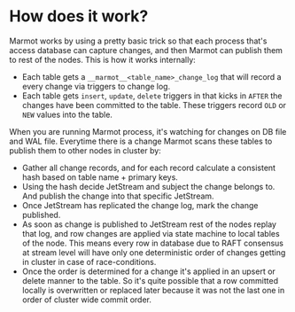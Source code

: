 # How does it work?

Marmot works by using a pretty basic trick so that each process that's access database can capture changes,
and then Marmot can publish them to rest of the nodes. This is how it works internally:

- Each table gets a `__marmot__<table_name>_change_log` that will record a every change via triggers to
  change log.
- Each table gets `insert`, `update`, `delete` triggers in that kicks in `AFTER` the changes have been
  committed to the table. These triggers record `OLD` or `NEW` values into the table.

When you are running Marmot process, it's watching for changes on DB file and WAL file. Everytime there is a change
Marmot scans these tables to publish them to other nodes in cluster by:

- Gather all change records, and for each record calculate a consistent hash based on table name + primary keys.
- Using the hash decide JetStream and subject the change belongs to. And publish the change into that specific JetStream.
- Once JetStream has replicated the change log, mark the change published.
- As soon as change is published to JetStream rest of the nodes replay that log, and row changes are applied via state machine
  to local tables of the node. This means every row in database due to RAFT consensus at stream level will have only one 
  deterministic order of changes getting in cluster in case of race-conditions.
- Once the order is determined for a change it's applied in an upsert or delete manner to the table. So it's quite
  possible that a row committed locally is overwritten or replaced later because it was not the last one
  in order of cluster wide commit order.

